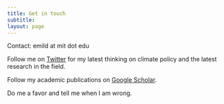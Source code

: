 ```yaml
---
title: Get in touch
subtitle: 
layout: page
---
```


Contact: emild at mit dot edu

Follow me on [Twitter](https://twitter.com/EmilDimanchev) for my latest thinking on climate policy and the latest research in the field. 

Follow my academic publications on [Google Scholar](https://scholar.google.com/citations?user=sYlOL18AAAAJ&hl=en).

Do me a favor and tell me when I am wrong.

